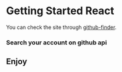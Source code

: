 # Getting Started React

You can check the site through [github-finder](https://github-finder-umber.vercel.app/).

### Search your account on github api

## Enjoy

